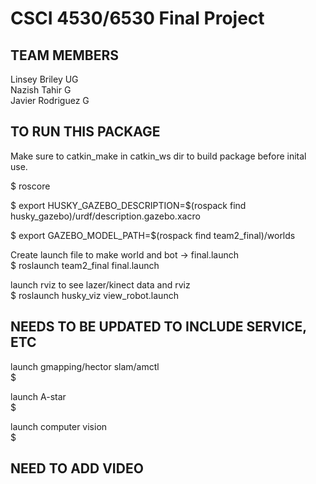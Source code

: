 # CSCI 4530/6530 Final Project

## TEAM MEMBERS
Linsey Briley    UG
<br>
Nazish Tahir     G
<br>
Javier Rodriguez G
<br>


## TO RUN THIS PACKAGE

Make sure to catkin_make in catkin_ws dir to build package before inital use.

$ roscore

$ export HUSKY_GAZEBO_DESCRIPTION=$(rospack find husky_gazebo)/urdf/description.gazebo.xacro

$ export GAZEBO_MODEL_PATH=$(rospack find team2_final)/worlds

  Create launch file to make world and bot → final.launch
<br>
$ roslaunch team2_final final.launch

  launch rviz to see lazer/kinect data and rviz
<br>
$ roslaunch husky_viz view_robot.launch


## NEEDS TO BE UPDATED TO INCLUDE SERVICE, ETC

  launch gmapping/hector slam/amctl
<br>
$

  launch A-star
<br>
$

  launch computer vision
<br>
$



## NEED TO ADD VIDEO
